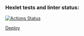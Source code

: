 ### Hexlet tests and linter status:
[![Actions Status](https://github.com/Grendd/js-react-developer-project-12/actions/workflows/hexlet-check.yml/badge.svg)](https://github.com/Grendd/js-react-developer-project-12/actions)

[Deploy](https://railway.app/project/0fe9b0f4-ec5f-460a-9774-3e4af2c93711/service/62633899-f2b8-4f6e-9133-cbe9349f094d)